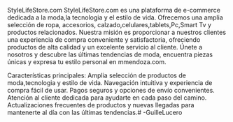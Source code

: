 StyleLifeStore.com
StyleLifeStore.com es una plataforma de e-commerce dedicada a la moda,la tecnologia y el estilo de vida. Ofrecemos una amplia selección de ropa, accesorios, calzado,celulares,tablets,Pc,Smart Tv y productos relacionados. Nuestra misión es proporcionar a nuestros clientes una experiencia de compra conveniente y satisfactoria, ofreciendo productos de alta calidad y un excelente servicio al cliente. Únete a nosotros y descubre las últimas tendencias de moda, encuentra piezas únicas y expresa tu estilo personal en mmendoza.com.

Características principales:
Amplia selección de productos de moda,tecnologia y estilo de vida.
Navegación intuitiva y experiencia de compra fácil de usar.
Pagos seguros y opciones de envío convenientes.
Atención al cliente dedicada para ayudarte en cada paso del camino.
Actualizaciones frecuentes de productos y nuevas llegadas para mantenerte al día con las últimas tendencias.# -GuilleLucero
